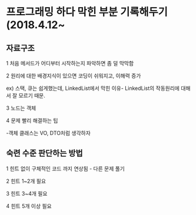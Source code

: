 # 프로그래밍 하다 막힌 부분 기록해두기 (2018.4.12~


<h2>자료구조</h2>

1 처음 메서드가 어디부터 시작하는지 파악하면 좀 덜 막막함

2 원리에 대한 배경지식이 있으면 코딩이 쉬워지고, 이해력 증가

ex) 스택, 큐는 쉽게했는데, LinkedList에서 막힌 이유- LinkedList의 작동원리에 대해서 잘 모르기 때문.

3 노드는 객체 

4 문제 빨리 해결하는 팁

-객체 클래스는 VO, DTO처럼 생각하자


<h2> 숙련 수준 판단하는 방법</h2>

1 힌트 없이 구체적인 코드 까지 연상됨 - 다른 문제 풀기

2 힌트 1~2개 필요

3 힌트 3~4개 필요

4 힌트 5개 이상 필요
